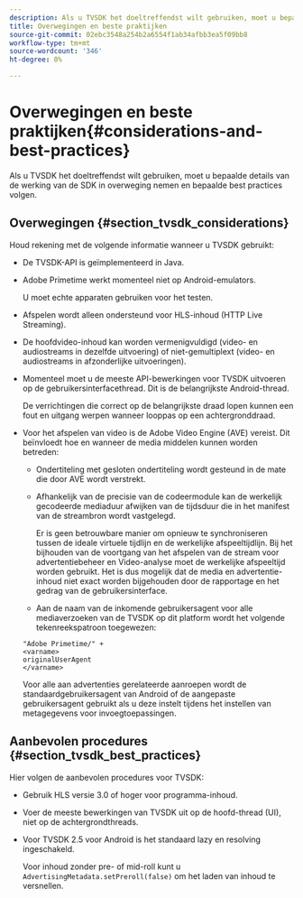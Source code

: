 ```yaml
---
description: Als u TVSDK het doeltreffendst wilt gebruiken, moet u bepaalde details van de werking van de SDK in overweging nemen en bepaalde best practices volgen.
title: Overwegingen en beste praktijken
source-git-commit: 02ebc3548a254b2a6554f1ab34afbb3ea5f09bb8
workflow-type: tm+mt
source-wordcount: '346'
ht-degree: 0%

---
```


# Overwegingen en beste praktijken{#considerations-and-best-practices}

Als u TVSDK het doeltreffendst wilt gebruiken, moet u bepaalde details van de werking van de SDK in overweging nemen en bepaalde best practices volgen.

## Overwegingen {#section_tvsdk_considerations}

Houd rekening met de volgende informatie wanneer u TVSDK gebruikt:

* De TVSDK-API is geïmplementeerd in Java.
* Adobe Primetime werkt momenteel niet op Android-emulators.

  U moet echte apparaten gebruiken voor het testen.
* Afspelen wordt alleen ondersteund voor HLS-inhoud (HTTP Live Streaming).
* De hoofdvideo-inhoud kan worden vermenigvuldigd (video- en audiostreams in dezelfde uitvoering) of niet-gemultiplext (video- en audiostreams in afzonderlijke uitvoeringen).
* Momenteel moet u de meeste API-bewerkingen voor TVSDK uitvoeren op de gebruikersinterfacethread. Dit is de belangrijkste Android-thread.

  De verrichtingen die correct op de belangrijkste draad lopen kunnen een fout en uitgang werpen wanneer looppas op een achtergronddraad.
* Voor het afspelen van video is de Adobe Video Engine (AVE) vereist. Dit beïnvloedt hoe en wanneer de media middelen kunnen worden betreden:

   * Ondertiteling met gesloten ondertiteling wordt gesteund in de mate die door AVE wordt verstrekt.
   * Afhankelijk van de precisie van de codeermodule kan de werkelijk gecodeerde mediaduur afwijken van de tijdsduur die in het manifest van de streambron wordt vastgelegd.

     Er is geen betrouwbare manier om opnieuw te synchroniseren tussen de ideale virtuele tijdlijn en de werkelijke afspeeltijdlijn. Bij het bijhouden van de voortgang van het afspelen van de stream voor advertentiebeheer en Video-analyse moet de werkelijke afspeeltijd worden gebruikt. Het is dus mogelijk dat de media en advertentie-inhoud niet exact worden bijgehouden door de rapportage en het gedrag van de gebruikersinterface.
   * Aan de naam van de inkomende gebruikersagent voor alle mediaverzoeken van de TVSDK op dit platform wordt het volgende tekenreekspatroon toegewezen:

  ```
  "Adobe Primetime/" + 
  <varname>
  originalUserAgent
  </varname> 
  ```

  Voor alle aan advertenties gerelateerde aanroepen wordt de standaardgebruikersagent van Android of de aangepaste gebruikersagent gebruikt als u deze instelt tijdens het instellen van metagegevens voor invoegtoepassingen.

## Aanbevolen procedures {#section_tvsdk_best_practices}

Hier volgen de aanbevolen procedures voor TVSDK:

* Gebruik HLS versie 3.0 of hoger voor programma-inhoud.
* Voer de meeste bewerkingen van TVSDK uit op de hoofd-thread (UI), niet op de achtergrondthreads.
* Voor TVSDK 2.5 voor Android is het standaard lazy en resolving ingeschakeld.

  Voor inhoud zonder pre- of mid-roll kunt u `AdvertisingMetadata.setPreroll(false)` om het laden van inhoud te versnellen.
